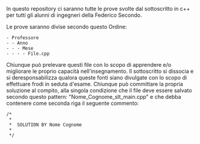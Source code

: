 In questo repository ci saranno tutte le prove svolte dal sottoscritto in c++ per tutti gli alunni di ingegneri della Federico Secondo.

Le prove saranno divise secondo questo Ordine:

```
- Professore
- - Anno
- - - Mese
- - - - File.cpp
```
     
Chiunque può prelevare questi file con lo scopo di apprendere e/o migliorare le proprio capacità nell'insegnamento.
Il sottoscritto si dissocia e si deresponsabilizza qualora queste fonti siano divulgate con lo scopo di effettuare frodi in seduta d'esame.
Chiunque può committare la propria soluzione al compito, alla singola condizione che il file deve essere salvato secondo questo pattern: "Nome_Cognome_slt_main.cpp" e che debba contenere come seconda riga
il seguente commento:

```
/*
 *
 *  SOLUTION BY Nome Cognome
 *
 */
```
